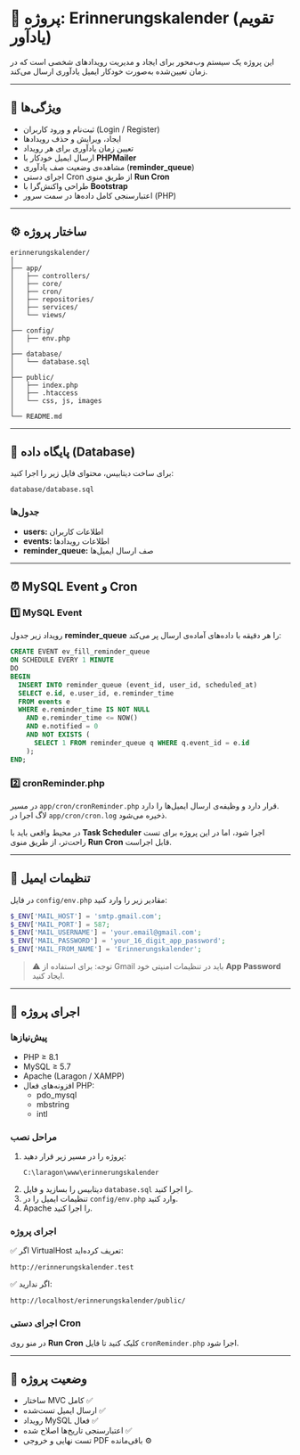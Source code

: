 # 📘 پروژه: Erinnerungskalender (تقویم یادآور)

این پروژه یک سیستم وب‌محور برای ایجاد و مدیریت رویدادهای شخصی است که در زمان تعیین‌شده به‌صورت خودکار ایمیل یادآوری ارسال می‌کند.

---

## 🧩 ویژگی‌ها

- ثبت‌نام و ورود کاربران (Login / Register)
- ایجاد، ویرایش و حذف رویدادها
- تعیین زمان یادآوری برای هر رویداد
- ارسال ایمیل خودکار با **PHPMailer**
- مشاهده‌ی وضعیت صف یادآوری (**reminder_queue**)
- اجرای دستی Cron از طریق منوی **Run Cron**
- طراحی واکنش‌گرا با **Bootstrap**
- اعتبارسنجی کامل داده‌ها در سمت سرور (PHP)

---

## ⚙️ ساختار پروژه

```
erinnerungskalender/
│
├── app/
│   ├── controllers/
│   ├── core/
│   ├── cron/
│   ├── repositories/
│   ├── services/
│   └── views/
│
├── config/
│   ├── env.php
│
├── database/
│   └── database.sql
│
├── public/
│   ├── index.php
│   ├── .htaccess
│   └── css, js, images
│
└── README.md
```

---

## 💾 پایگاه داده (Database)

برای ساخت دیتابیس، محتوای فایل زیر را اجرا کنید:
```
database/database.sql
```

### جدول‌ها
- **users:** اطلاعات کاربران  
- **events:** اطلاعات رویدادها  
- **reminder_queue:** صف ارسال ایمیل‌ها  

---

## ⏰ MySQL Event و Cron

### 1️⃣ MySQL Event  
رویداد زیر جدول **reminder_queue** را هر دقیقه با داده‌های آماده‌ی ارسال پر می‌کند:

```sql
CREATE EVENT ev_fill_reminder_queue
ON SCHEDULE EVERY 1 MINUTE
DO
BEGIN
  INSERT INTO reminder_queue (event_id, user_id, scheduled_at)
  SELECT e.id, e.user_id, e.reminder_time
  FROM events e
  WHERE e.reminder_time IS NOT NULL
    AND e.reminder_time <= NOW()
    AND e.notified = 0
    AND NOT EXISTS (
      SELECT 1 FROM reminder_queue q WHERE q.event_id = e.id
    );
END;
```

### 2️⃣ cronReminder.php  
در مسیر `app/cron/cronReminder.php` قرار دارد و وظیفه‌ی ارسال ایمیل‌ها را دارد.  
لاگ اجرا در `app/cron/cron.log` ذخیره می‌شود.  

در محیط واقعی باید با **Task Scheduler** اجرا شود، اما در این پروژه برای تست راحت‌تر، از طریق منوی **Run Cron** قابل اجراست.

---

## 📧 تنظیمات ایمیل

در فایل `config/env.php` مقادیر زیر را وارد کنید:

```php
$_ENV['MAIL_HOST'] = 'smtp.gmail.com';
$_ENV['MAIL_PORT'] = 587;
$_ENV['MAIL_USERNAME'] = 'your.email@gmail.com';
$_ENV['MAIL_PASSWORD'] = 'your_16_digit_app_password';
$_ENV['MAIL_FROM_NAME'] = 'Erinnerungskalender';
```

> ⚠️ توجه: برای استفاده از Gmail باید در تنظیمات امنیتی خود **App Password** ایجاد کنید.

---

## 🚀 اجرای پروژه

### پیش‌نیازها
- PHP ≥ 8.1  
- MySQL ≥ 5.7  
- Apache (Laragon / XAMPP)  
- افزونه‌های فعال PHP:  
  - pdo_mysql  
  - mbstring  
  - intl  

### مراحل نصب
1. پروژه را در مسیر زیر قرار دهید:
   ```
   C:\laragon\www\erinnerungskalender
   ```
2. دیتابیس را بسازید و فایل `database.sql` را اجرا کنید.  
3. تنظیمات ایمیل را در `config/env.php` وارد کنید.  
4. Apache را اجرا کنید.

### اجرای پروژه
✅ اگر VirtualHost تعریف کرده‌اید:
```
http://erinnerungskalender.test
```

✅ اگر ندارید:
```
http://localhost/erinnerungskalender/public/
```

### اجرای دستی Cron
در منو روی **Run Cron** کلیک کنید تا فایل `cronReminder.php` اجرا شود.

---

## 🧪 وضعیت پروژه
- ساختار MVC کامل ✅  
- ارسال ایمیل تست‌شده ✅  
- رویداد MySQL فعال ✅  
- اعتبارسنجی تاریخ‌ها اصلاح شده ✅  
- تست نهایی و خروجی PDF باقی‌مانده ⚙️  

